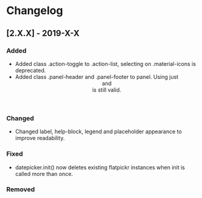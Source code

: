 # Changelog

## [2.X.X] - 2019-X-X

### Added

- Added class .action-toggle to .action-list, selecting on .material-icons is deprecated.
- Added class .panel-header and .panel-footer to panel. Using just <header> and <footer> is still valid.

### Changed

- Changed label, help-block, legend and placeholder appearance to improve readability.

### Fixed

- datepicker.init() now deletes existing flatpickr instances when init is called more than once.

### Removed
